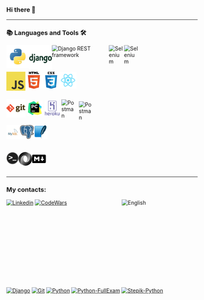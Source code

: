 ### Hi there 👋

---

### 📚 Languages and Tools 🛠️

<img align="left" alt="Python" title="Python" width="60px" src="https://raw.githubusercontent.com/github/explore/80688e429a7d4ef2fca1e82350fe8e3517d3494d/topics/python/python.png" />
<img align="left" alt="Django" title="Django" height="70px" width="60px" src="https://raw.githubusercontent.com/github/explore/7456fdff59816d37ef383a6c8f32a26ff7332db2/topics/django/django.png" />
<img align="left" alt="Django REST framework" title="Django REST framework" width="150px" src="https://www.django-rest-framework.org/img/logo.png" /> 
<img align="left" alt="Selenium WebDriver"  title="Selenium WebDriver" height="50px" width="40px" src="https://upload.wikimedia.org/wikipedia/uk/5/5c/Seleniumlogo.png" />
<img align="left" alt="Selenium WebDriver" title="Selenium WebDriver" height="50px" width="40px" src="https://encrypted-tbn0.gstatic.com/images?q=tbn:ANd9GcToSiG49Pghca2JMuahcaQ_wzDD8fDZNWew4g&usqp=CAU" />


<br/>
<br/>
<br/>

#### 

<img align="left" alt="JS" title="JS" width="50px" src="https://raw.githubusercontent.com/github/explore/80688e429a7d4ef2fca1e82350fe8e3517d3494d/topics/javascript/javascript.png" />
<img align="left" alt="HTML5" title="HTML5" width="45px" src="https://raw.githubusercontent.com/github/explore/80688e429a7d4ef2fca1e82350fe8e3517d3494d/topics/html/html.png" />
<img align="left" alt="CSS3" title="CSS3" width="45px" src="https://raw.githubusercontent.com/github/explore/80688e429a7d4ef2fca1e82350fe8e3517d3494d/topics/css/css.png" />
<img align="left" alt="react" title="react" width="45px" src="https://raw.githubusercontent.com/github/explore/80688e429a7d4ef2fca1e82350fe8e3517d3494d/topics/react/react.png" />

<br/>
<br/>
<br/>

####  

<img align="left" alt="Git" title="Git"  width="50px" src="https://raw.githubusercontent.com/github/explore/80688e429a7d4ef2fca1e82350fe8e3517d3494d/topics/git/git.png" />
<img align="left" alt="PyCharm" title="PyCharm" style="padding: 5px 0; margin: 0 5px" width="40px" src="https://github.com/devicons/devicon/raw/master/icons/pycharm/pycharm-original.svg" />
<img align="left" alt="Heroku" title="Heroku" width="40px" style="padding: 5px 0; margin: 0 1px" src="https://github.com/devicons/devicon/raw/master/icons/heroku/heroku-original-wordmark.svg" />
<img align="left" alt="Postman" title="Postman"  width="40px" style="padding: 2px 0; margin: 0 3px" src="https://cdn.worldvectorlogo.com/logos/postman.svg" />
<img align="left" alt="Postman" title="Postman"  width="40px" style="padding: 7px 0; margin: 0 3px" src="https://cdn.worldvectorlogo.com/logos/docker.svg" />

<br/>
<br/>
<br/>

####  
<img align="left" alt="MySQL" title="MySQL" width="36px" src="https://raw.githubusercontent.com/github/explore/80688e429a7d4ef2fca1e82350fe8e3517d3494d/topics/mysql/mysql.png"/>
<img align="left" alt="PostgreSQL" title="PostgreSQL" width="36px" src="https://raw.githubusercontent.com/github/explore/80688e429a7d4ef2fca1e82350fe8e3517d3494d/topics/postgresql/postgresql.png"/>
<img align="left" alt="SQLite" title="SQLite" width="36px" src="https://raw.githubusercontent.com/github/explore/2d218e3aa252dc90eef269b34eeec1fbd15dc07e/topics/sqlite/sqlite.png"/>

<br/>
<br/>
<br/>

####  

<!-- <img align="left" alt="Ubuntu" title="Ubuntu" width="32px" src="https://github.com/devicons/devicon/raw/master/icons/ubuntu/ubuntu-plain-wordmark.svg"/> -->
<!-- <img align="left" alt="Linux" title="Linux" width="32px" src="https://github.com/devicons/devicon/raw/master/icons/linux/linux-original.svg"/> -->
<!-- <img align="left" alt="MacOs" title="MacOs" width="32px" src="https://raw.githubusercontent.com/github/explore/868696fc547869eb5de5add3b3695abdd43bb9dc/topics/macos/macos.png"/> -->
<img align="left" alt="Terminal" title="Terminal" width="32px" src="https://raw.githubusercontent.com/github/explore/d92924b1d925bb134e308bd29c9de6c302ed3beb/topics/terminal/terminal.png"/>
<img align="left" alt="JSON" title="JSON" width="36px" src="https://raw.githubusercontent.com/github/explore/80688e429a7d4ef2fca1e82350fe8e3517d3494d/topics/json/json.png"/>
<img align="left" alt="markdown" title="markdown" width="36px" src="https://raw.githubusercontent.com/github/explore/80688e429a7d4ef2fca1e82350fe8e3517d3494d/topics/markdown/markdown.png"/>

<br/>
<br/>
<br/>
<hr>

###  My contacts:

[<img alt="Linkedin" height="20" title="Linkedin Miller" src="https://encrypted-tbn0.gstatic.com/images?q=tbn:ANd9GcQHssSOlUCkXSV15lL6zxXgOu5idG9dzDnySQ&usqp=CAU" />][Linkedin]
[<img alt="CodeWars" title="Miller" src="https://www.codewars.com/users/Nikita%20Shkurat/badges/micro" />][CodeWars]
[<img align="right" alt="English" title="C1 Advance" width="200px" src="https://cdn.efset.org/efset-widget/img/certificate_63.png"/>][English]

[Linkedin]: https://www.linkedin.com/in/nikita-shkurat-90aaa7197
[CodeWars]: https://www.codewars.com/users/Nikita%20Shkurat
[English]: https://www.efset.org/cert/mi5CJE

<br />
<br />
<br />
<br />
<br />
<br />
<br />
<br />
<br />
<br />
<br />



<a href='https://testprovider.com/ru/search-certificate/tp25120564'><img alt="Django" title="Django" width="150px" src="https://testprovider.com/ru/certificate/TP25120564"/></a>
<a href='https://testprovider.com/ru/search-certificate/TP04066863'><img alt="Git" title="Git" width="150px" src="https://testprovider.com/ru/certificate/TP04066863"/></a>
<a href='https://testprovider.com/ru/search-certificate/TP16208331'><img alt="Python" title="Python" width="150px" src="https://testprovider.com/ru/certificate/TP16208331"/></a>
<a href='https://testprovider.com/ru/search-certificate/TP49026638D'><img alt="Python-FullExam" title="Python-FullExam" width="150px" src="https://testprovider.com/ru/certificate/TP49026638D"/></a>
<a href='https://stepik.org/cert/1778478'><img alt="Stepik-Python" title="Stepik-Python" width="150px" src="https://stepik.org/certificate/13d1a562a3a21e9f29a17806bf9dfaeb6f78755f.png?resolution=low"/></a>
